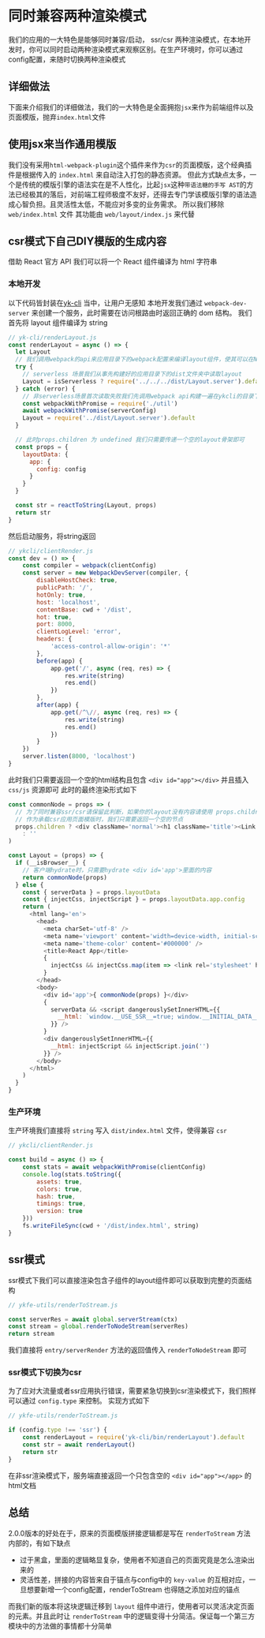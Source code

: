 # 同时兼容两种渲染模式

我们的应用的一大特色是能够同时兼容/启动， ssr/csr 两种渲染模式，在本地开发时，你可以同时启动两种渲染模式来观察区别。在生产环境时，你可以通过config配置，来随时切换两种渲染模式

## 详细做法

下面来介绍我们的详细做法，我们的一大特色是全面拥抱`jsx`来作为前端组件以及页面模版，抛弃`index.html`文件

## 使用jsx来当作通用模版

我们没有采用`html-webpack-plugin`这个插件来作为`csr`的页面模版，这个经典插件是根据传入的 `index.html` 来自动注入打包的静态资源。 但此方式缺点太多，一个是传统的模版引擎的语法实在是不人性化，比起`jsx`这种`带语法糖的手写 AST`的方法已经极其的落后，对前端工程师极度不友好，还得去专门学该模版引擎的语法造成心智负担。且灵活性太低，不能应对多变的业务需求。
所以我们移除 `web/index.html` 文件 其功能由 `web/layout/index.js` 来代替

## csr模式下自己DIY模版的生成内容

借助 React 官方 API 我们可以将一个 React 组件编译为 html 字符串

### 本地开发

以下代码皆封装在[yk-cli](https://github.com/ykfe/egg-react-ssr/blob/dev/packages/yk-cli/src/renderLayout.ts) 当中，让用户无感知
本地开发我们通过 `webpack-dev-server` 来创建一个服务，此时需要在访问根路由时返回正确的 dom 结构。
我们首先将 layout 组件编译为 string

``` js
// yk-cli/renderLayout.js
const renderLayout = async () => {
  let Layout
  // 我们调用webpack的api来应用目录下的webpack配置来编译layout组件，使其可以在Node环境中运行
  try {
    // serverless 场景我们从事先构建好的应用目录下的dist文件夹中读取layout
    Layout = isServerless ? require('../../../dist/Layout.server').default : require('../dist/Layout.server').default
  } catch (error) {
    // 非serverless场景首次读取失败我们先调用webpack api构建一遍在ykcli的目录下再读取
    const webpackWithPromise = require('./util')
    await webpackWithPromise(serverConfig)
    Layout = require('../dist/Layout.server').default
  }

  // 此时props.children 为 undefined 我们只需要传递一个空的layout骨架即可
  const props = {
    layoutData: {
      app: {
        config: config
      }
    }
  }

  const str = reactToString(Layout, props)
  return str
}
```

然后启动服务，将string返回

``` js
// ykcli/clientRender.js
const dev = () => {
    const compiler = webpack(clientConfig)
    const server = new WebpackDevServer(compiler, {
        disableHostCheck: true,
        publicPath: '/',
        hotOnly: true,
        host: 'localhost',
        contentBase: cwd + '/dist',
        hot: true,
        port: 8000,
        clientLogLevel: 'error',
        headers: {
            'access-control-allow-origin': '*'
        },
        before(app) {
            app.get('/', async (req, res) => {
                res.write(string)
                res.end()
            })
        },
        after(app) {
            app.get(/^\//, async (req, res) => {
                res.write(string)
                res.end()
            })
        }
    })
    server.listen(8000, 'localhost')
}
```

此时我们只需要返回一个空的html结构且包含 `<div id="app"></div>` 并且插入 `css/js` 资源即可
此时的最终渲染形式如下

``` js
const commonNode = props => (
  // 为了同时兼容ssr/csr请保留此判断，如果你的layout没有内容请使用 props.children ? <div>{ props.children }</div> : ''
  // 作为承载csr应用页面模版时，我们只需要返回一个空的节点
  props.children ? <div className='normal'><h1 className='title'><Link to='/'>Egg + React + SSR</Link><div className='author'>by ykfe</div></h1>{props.children}</div>
    : ''
)

const Layout = (props) => {
  if (__isBrowser__) {
    // 客户端hydrate时，只需要hydrate <div id='app'>里面的内容
    return commonNode(props)
  } else {
    const { serverData } = props.layoutData
    const { injectCss, injectScript } = props.layoutData.app.config
    return (
      <html lang='en'>
        <head>
          <meta charSet='utf-8' />
          <meta name='viewport' content='width=device-width, initial-scale=1, shrink-to-fit=no' />
          <meta name='theme-color' content='#000000' />
          <title>React App</title>
          {
            injectCss && injectCss.map(item => <link rel='stylesheet' href={item} key={item} />)
          }
        </head>
        <body>
          <div id='app'>{ commonNode(props) }</div>
          {
            serverData && <script dangerouslySetInnerHTML={{
              __html: `window.__USE_SSR__=true; window.__INITIAL_DATA__ =${serialize(serverData)}`
            }} />
          }
          <div dangerouslySetInnerHTML={{
            __html: injectScript && injectScript.join('')
          }} />
        </body>
      </html>
    )
  }
}
```

### 生产环境

生产环境我们直接将 `string` 写入 `dist/index.html` 文件，使得兼容 `csr`

``` js
// ykcli/clientRender.js

const build = async () => {
    const stats = await webpackWithPromise(clientConfig)
    console.log(stats.toString({
        assets: true,
        colors: true,
        hash: true,
        timings: true,
        version: true
    }))
    fs.writeFileSync(cwd + '/dist/index.html', string)
}
```

## ssr模式

ssr模式下我们可以直接渲染包含子组件的layout组件即可以获取到完整的页面结构

``` js
// ykfe-utils/renderToStream.js

const serverRes = await global.serverStream(ctx)
const stream = global.renderToNodeStream(serverRes)
return stream
```

我们直接将 `entry/serverRender` 方法的返回值传入 `renderToNodeStream` 即可

### ssr模式下切换为csr

为了应对大流量或者ssr应用执行错误，需要紧急切换到csr渲染模式下，我们照样可以通过 `config.type` 来控制。
实现方式如下

``` js
// ykfe-utils/renderToStream.js

if (config.type !== 'ssr') {
    const renderLayout = require('yk-cli/bin/renderLayout').default
    const str = await renderLayout()
    return str
}
```

在非ssr渲染模式下，服务端直接返回一个只包含空的 `<div id="app"></app>` 的html文档

## 总结

2.0.0版本的好处在于，原来的页面模版拼接逻辑都是写在 `renderToStream` 方法内部的，有如下缺点

* 过于黑盒，里面的逻辑略显复杂，使用者不知道自己的页面究竟是怎么渲染出来的
* 灵活性差，拼接的内容皆来自于锚点与config中的 `key-value` 的互相对应，一旦想要新增一个config配置，renderToStream 也得随之添加对应的锚点

而我们新的版本将这块逻辑迁移到 `layout` 组件中进行，使用者可以灵活决定页面的元素。并且此时让 `renderToStream` 中的逻辑变得十分简洁。保证每一个第三方模块中的方法做的事情都十分简单

